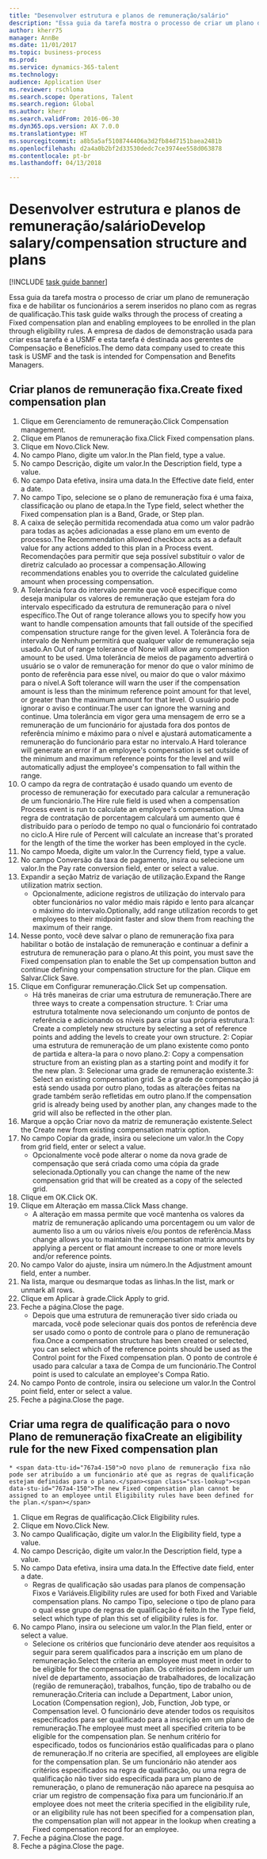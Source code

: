 ```yaml
--- 
title: "Desenvolver estrutura e planos de remuneração/salário"
description: "Essa guia da tarefa mostra o processo de criar um plano de remuneração fixa e de habilitar os funcionários a serem inseridos no plano com as regras de qualificação."
author: kherr75
manager: AnnBe
ms.date: 11/01/2017
ms.topic: business-process
ms.prod: 
ms.service: dynamics-365-talent
ms.technology: 
audience: Application User
ms.reviewer: rschloma
ms.search.scope: Operations, Talent
ms.search.region: Global
ms.author: kherr
ms.search.validFrom: 2016-06-30
ms.dyn365.ops.version: AX 7.0.0
ms.translationtype: HT
ms.sourcegitcommit: a8b5a5af5108744406a3d2fb84d7151baea2481b
ms.openlocfilehash: d2a4a0b2bf2d33530dedc7ce3974ee558d063878
ms.contentlocale: pt-br
ms.lasthandoff: 04/13/2018

---
```

# <a name="develop-salarycompensation-structure-and-plans"></a><span data-ttu-id="767a4-103">Desenvolver estrutura e planos de remuneração/salário</span><span class="sxs-lookup"><span data-stu-id="767a4-103">Develop salary/compensation structure and plans</span></span>

[!INCLUDE [task guide banner](../../includes/task-guide-banner.md)]

<span data-ttu-id="767a4-104">Essa guia da tarefa mostra o processo de criar um plano de remuneração fixa e de habilitar os funcionários a serem inseridos no plano com as regras de qualificação.</span><span class="sxs-lookup"><span data-stu-id="767a4-104">This task guide walks through the process of creating a Fixed compensation plan and enabling employees to be enrolled in the plan through eligibility rules.</span></span> <span data-ttu-id="767a4-105">A empresa de dados de demonstração usada para criar essa tarefa é a USMF e esta tarefa é destinada aos gerentes de Compensação e Benefícios.</span><span class="sxs-lookup"><span data-stu-id="767a4-105">The demo data company used to create this task is USMF and the task is intended for Compensation and Benefits Managers.</span></span>


## <a name="create-fixed-compensation-plan"></a><span data-ttu-id="767a4-106">Criar planos de remuneração fixa.</span><span class="sxs-lookup"><span data-stu-id="767a4-106">Create fixed compensation plan</span></span>
1. <span data-ttu-id="767a4-107">Clique em Gerenciamento de remuneração.</span><span class="sxs-lookup"><span data-stu-id="767a4-107">Click Compensation management.</span></span>
2. <span data-ttu-id="767a4-108">Clique em Planos de remuneração fixa.</span><span class="sxs-lookup"><span data-stu-id="767a4-108">Click Fixed compensation plans.</span></span>
3. <span data-ttu-id="767a4-109">Clique em Novo.</span><span class="sxs-lookup"><span data-stu-id="767a4-109">Click New.</span></span>
4. <span data-ttu-id="767a4-110">No campo Plano, digite um valor.</span><span class="sxs-lookup"><span data-stu-id="767a4-110">In the Plan field, type a value.</span></span>
5. <span data-ttu-id="767a4-111">No campo Descrição, digite um valor.</span><span class="sxs-lookup"><span data-stu-id="767a4-111">In the Description field, type a value.</span></span>
6. <span data-ttu-id="767a4-112">No campo Data efetiva, insira uma data.</span><span class="sxs-lookup"><span data-stu-id="767a4-112">In the Effective date field, enter a date.</span></span>
7. <span data-ttu-id="767a4-113">No campo Tipo, selecione se o plano de remuneração fixa é uma faixa, classificação ou plano de etapa.</span><span class="sxs-lookup"><span data-stu-id="767a4-113">In the Type field, select whether the Fixed compensation plan is a Band, Grade, or Step plan.</span></span>
8. <span data-ttu-id="767a4-114">A caixa de seleção permitida recomendada atua como um valor padrão para todas as ações adicionadas a esse plano em um evento de processo.</span><span class="sxs-lookup"><span data-stu-id="767a4-114">The Recommendation allowed checkbox acts as a default value for any actions added to this plan in a Process event.</span></span>  <span data-ttu-id="767a4-115">Recomendações para permitir que seja possível substituir o valor de diretriz calculado ao processar a compensação.</span><span class="sxs-lookup"><span data-stu-id="767a4-115">Allowing recommendations enables you to override the calculated guideline amount when processing compensation.</span></span>
9. <span data-ttu-id="767a4-116">A Tolerância fora do intervalo permite que você especifique como deseja manipular os valores de remuneração que estejam fora do intervalo especificado da estrutura de remuneração para o nível específico.</span><span class="sxs-lookup"><span data-stu-id="767a4-116">The Out of range tolerance allows you to specify how you want to handle compensation amounts that fall outside of the specified compensation structure range for the given level.</span></span>  <span data-ttu-id="767a4-117">A Tolerância fora de intervalo de Nenhum permitirá que qualquer valor de remuneração seja usado.</span><span class="sxs-lookup"><span data-stu-id="767a4-117">An Out of range tolerance of None will allow any compensation amount to be used.</span></span>  <span data-ttu-id="767a4-118">Uma tolerância de meios de pagamento advertirá o usuário se o valor de remuneração for menor do que o valor mínimo de ponto de referência para esse nível, ou maior do que o valor máximo para o nível.</span><span class="sxs-lookup"><span data-stu-id="767a4-118">A Soft tolerance will warn the user if the compensation amount is less than the minimum reference point amount for that level, or greater than the maximum amount for that level.</span></span> <span data-ttu-id="767a4-119">O usuário pode ignorar o aviso e continuar.</span><span class="sxs-lookup"><span data-stu-id="767a4-119">The user can ignore the warning and continue.</span></span>  <span data-ttu-id="767a4-120">Uma tolerância em vigor gera uma mensagem de erro se a remuneração de um funcionário for ajustada fora dos pontos de referência mínimo e máximo para o nível e ajustará automaticamente a remuneração do funcionário para estar no intervalo.</span><span class="sxs-lookup"><span data-stu-id="767a4-120">A Hard tolerance will generate an error if an employee's compensation is set outside of the minimum and maximum reference points for the level and will automatically adjust the employee's compensation to fall within the range.</span></span>
10. <span data-ttu-id="767a4-121">O campo da regra de contratação é usado quando um evento de processo de remuneração for executado para calcular a remuneração de um funcionário.</span><span class="sxs-lookup"><span data-stu-id="767a4-121">The Hire rule field is used when a compensation Process event is run to calculate an employee's compensation.</span></span>  <span data-ttu-id="767a4-122">Uma regra de contratação de porcentagem calculará um aumento que é distribuído para o período de tempo no qual o funcionário foi contratado no ciclo.</span><span class="sxs-lookup"><span data-stu-id="767a4-122">A Hire rule of Percent will calculate an increase that's prorated for the length of the time the worker has been employed in the cycle.</span></span>
11. <span data-ttu-id="767a4-123">No campo Moeda, digite um valor.</span><span class="sxs-lookup"><span data-stu-id="767a4-123">In the Currency field, type a value.</span></span>
12. <span data-ttu-id="767a4-124">No campo Conversão da taxa de pagamento, insira ou selecione um valor.</span><span class="sxs-lookup"><span data-stu-id="767a4-124">In the Pay rate conversion field, enter or select a value.</span></span>
13. <span data-ttu-id="767a4-125">Expandir a seção Matriz de variação de utilização.</span><span class="sxs-lookup"><span data-stu-id="767a4-125">Expand the Range utilization matrix section.</span></span>
    * <span data-ttu-id="767a4-126">Opcionalmente, adicione registros de utilização do intervalo para obter funcionários no valor médio mais rápido e lento para alcançar o máximo do intervalo.</span><span class="sxs-lookup"><span data-stu-id="767a4-126">Optionally, add range utilization records to get employees to their midpoint faster and slow them from reaching the maximum of their range.</span></span>  
14. <span data-ttu-id="767a4-127">Nesse ponto, você deve salvar o plano de remuneração fixa para habilitar o botão de instalação de remuneração e continuar a definir a estrutura de remuneração para o plano.</span><span class="sxs-lookup"><span data-stu-id="767a4-127">At this point, you must save the Fixed compensation plan to enable the Set up compensation button and continue defining your compensation structure for the plan.</span></span>  <span data-ttu-id="767a4-128">Clique em Salvar.</span><span class="sxs-lookup"><span data-stu-id="767a4-128">Click Save.</span></span>
15. <span data-ttu-id="767a4-129">Clique em Configurar remuneração.</span><span class="sxs-lookup"><span data-stu-id="767a4-129">Click Set up compensation.</span></span>
    * <span data-ttu-id="767a4-130">Há três maneiras de criar uma estrutura de remuneração.</span><span class="sxs-lookup"><span data-stu-id="767a4-130">There are three ways to create a compensation structure.</span></span> <span data-ttu-id="767a4-131">1: Criar uma estrutura totalmente nova selecionando um conjunto de pontos de referência e adicionando os níveis para criar sua própria estrutura.</span><span class="sxs-lookup"><span data-stu-id="767a4-131">1: Create a completely new structure by selecting a set of reference points and adding the levels to create your own structure.</span></span> <span data-ttu-id="767a4-132">2: Copiar uma estrutura de remuneração de um plano existente como ponto de partida e altera-la para o novo plano.</span><span class="sxs-lookup"><span data-stu-id="767a4-132">2: Copy a compensation structure from an existing plan as a starting point and modify it for the new plan.</span></span> <span data-ttu-id="767a4-133">3: Selecionar uma grade de remuneração existente.</span><span class="sxs-lookup"><span data-stu-id="767a4-133">3: Select an existing compensation grid.</span></span> <span data-ttu-id="767a4-134">Se a grade de compensação já está sendo usada por outro plano, todas as alterações feitas na grade também serão refletidas em outro plano.</span><span class="sxs-lookup"><span data-stu-id="767a4-134">If the compensation grid is already being used by another plan, any changes made to the grid will also be reflected in the other plan.</span></span>  
16. <span data-ttu-id="767a4-135">Marque a opção Criar novo da matriz de remuneração existente.</span><span class="sxs-lookup"><span data-stu-id="767a4-135">Select the Create new from existing compensation matrix option.</span></span>
17. <span data-ttu-id="767a4-136">No campo Copiar da grade, insira ou selecione um valor.</span><span class="sxs-lookup"><span data-stu-id="767a4-136">In the Copy from grid field, enter or select a value.</span></span>
    * <span data-ttu-id="767a4-137">Opcionalmente você pode alterar o nome da nova grade de compensação que será criada como uma cópia da grade selecionada.</span><span class="sxs-lookup"><span data-stu-id="767a4-137">Optionally you can change the name of the new compensation grid that will be created as a copy of the selected grid.</span></span>  
18. <span data-ttu-id="767a4-138">Clique em OK.</span><span class="sxs-lookup"><span data-stu-id="767a4-138">Click OK.</span></span>
19. <span data-ttu-id="767a4-139">Clique em Alteração em massa.</span><span class="sxs-lookup"><span data-stu-id="767a4-139">Click Mass change.</span></span>
    * <span data-ttu-id="767a4-140">A alteração em massa permite que você mantenha os valores da matriz de remuneração aplicando uma porcentagem ou um valor de aumento liso a um ou vários níveis e/ou pontos de referência.</span><span class="sxs-lookup"><span data-stu-id="767a4-140">Mass change allows you to maintain the compensation matrix amounts by applying a percent or flat amount increase to one or more levels and/or reference points.</span></span>  
20. <span data-ttu-id="767a4-141">No campo Valor do ajuste, insira um número.</span><span class="sxs-lookup"><span data-stu-id="767a4-141">In the Adjustment amount field, enter a number.</span></span>
21. <span data-ttu-id="767a4-142">Na lista, marque ou desmarque todas as linhas.</span><span class="sxs-lookup"><span data-stu-id="767a4-142">In the list, mark or unmark all rows.</span></span>
22. <span data-ttu-id="767a4-143">Clique em Aplicar à grade.</span><span class="sxs-lookup"><span data-stu-id="767a4-143">Click Apply to grid.</span></span>
23. <span data-ttu-id="767a4-144">Feche a página.</span><span class="sxs-lookup"><span data-stu-id="767a4-144">Close the page.</span></span>
    * <span data-ttu-id="767a4-145">Depois que uma estrutura de remuneração tiver sido criada ou marcada, você pode selecionar quais dos pontos de referência deve ser usado como o ponto de controle para o plano de remuneração fixa.</span><span class="sxs-lookup"><span data-stu-id="767a4-145">Once a compensation structure has been created or selected, you can select which of the reference points should be used as the Control point for the Fixed compensation plan.</span></span>  <span data-ttu-id="767a4-146">O ponto de controle é usado para calcular a taxa de Compa de um funcionário.</span><span class="sxs-lookup"><span data-stu-id="767a4-146">The Control point is used to calculate an employee's Compa Ratio.</span></span>  
24. <span data-ttu-id="767a4-147">No campo Ponto de controle, insira ou selecione um valor.</span><span class="sxs-lookup"><span data-stu-id="767a4-147">In the Control point field, enter or select a value.</span></span>
25. <span data-ttu-id="767a4-148">Feche a página.</span><span class="sxs-lookup"><span data-stu-id="767a4-148">Close the page.</span></span>

## <a name="create-an-eligibility-rule-for-the-new-fixed-compensation-plan"></a><span data-ttu-id="767a4-149">Criar uma regra de qualificação para o novo Plano de remuneração fixa</span><span class="sxs-lookup"><span data-stu-id="767a4-149">Create an eligibility rule for the new Fixed compensation plan</span></span>
    * <span data-ttu-id="767a4-150">O novo plano de remuneração fixa não pode ser atribuído a um funcionário até que as regras de qualificação estejam definidas para o plano.</span><span class="sxs-lookup"><span data-stu-id="767a4-150">The new Fixed compensation plan cannot be assigned to an employee until Eligibility rules have been defined for the plan.</span></span>  
1. <span data-ttu-id="767a4-151">Clique em Regras de qualificação.</span><span class="sxs-lookup"><span data-stu-id="767a4-151">Click Eligibility rules.</span></span>
2. <span data-ttu-id="767a4-152">Clique em Novo.</span><span class="sxs-lookup"><span data-stu-id="767a4-152">Click New.</span></span>
3. <span data-ttu-id="767a4-153">No campo Qualificação, digite um valor.</span><span class="sxs-lookup"><span data-stu-id="767a4-153">In the Eligibility field, type a value.</span></span>
4. <span data-ttu-id="767a4-154">No campo Descrição, digite um valor.</span><span class="sxs-lookup"><span data-stu-id="767a4-154">In the Description field, type a value.</span></span>
5. <span data-ttu-id="767a4-155">No campo Data efetiva, insira uma data.</span><span class="sxs-lookup"><span data-stu-id="767a4-155">In the Effective date field, enter a date.</span></span>
    * <span data-ttu-id="767a4-156">Regras de qualificação são usadas para planos de compensação Fixos e Variáveis.</span><span class="sxs-lookup"><span data-stu-id="767a4-156">Eligibility rules are used for both Fixed and Variable compensation plans.</span></span>  <span data-ttu-id="767a4-157">No campo Tipo, selecione o tipo de plano para o qual esse grupo de regras de qualificação é feito.</span><span class="sxs-lookup"><span data-stu-id="767a4-157">In the Type field, select which type of plan this set of eligibility rules is for.</span></span>  
6. <span data-ttu-id="767a4-158">No campo Plano, insira ou selecione um valor.</span><span class="sxs-lookup"><span data-stu-id="767a4-158">In the Plan field, enter or select a value.</span></span>
    * <span data-ttu-id="767a4-159">Selecione os critérios que funcionário deve atender aos requisitos a seguir para serem qualificados para a inscrição em um plano de remuneração.</span><span class="sxs-lookup"><span data-stu-id="767a4-159">Select the criteria an employee must meet in order to be eligible for the compensation plan.</span></span> <span data-ttu-id="767a4-160">Os critérios podem incluir um nível de departamento, associação de trabalhadores, de localização (região de remuneração), trabalhos, função, tipo de trabalho ou de remuneração.</span><span class="sxs-lookup"><span data-stu-id="767a4-160">Criteria can include a Department, Labor union, Location (Compensation region), Job, Function, Job type, or Compensation level.</span></span> <span data-ttu-id="767a4-161">O funcionário deve atender todos os requisitos especificados para ser qualificado para a inscrição em um plano de remuneração.</span><span class="sxs-lookup"><span data-stu-id="767a4-161">The employee must meet all specified criteria to be eligible for the compensation plan.</span></span> <span data-ttu-id="767a4-162">Se nenhum critério for especificado, todos os funcionários estão qualificadas para o plano de remuneração.</span><span class="sxs-lookup"><span data-stu-id="767a4-162">If no criteria are specified, all employees are eligible for the compensation plan.</span></span> <span data-ttu-id="767a4-163">Se um funcionário não atender aos critérios especificados na regra de qualificação, ou uma regra de qualificação não tiver sido especificada para um plano de remuneração, o plano de remuneração não aparece na pesquisa ao criar um registro de compensação fixa para um funcionário.</span><span class="sxs-lookup"><span data-stu-id="767a4-163">If an employee does not meet the criteria specified in the eligibility rule, or an eligibility rule has not been specified for a compensation plan, the compensation plan will not appear in the lookup when creating a Fixed compensation record for an employee.</span></span>  
7. <span data-ttu-id="767a4-164">Feche a página.</span><span class="sxs-lookup"><span data-stu-id="767a4-164">Close the page.</span></span>
8. <span data-ttu-id="767a4-165">Feche a página.</span><span class="sxs-lookup"><span data-stu-id="767a4-165">Close the page.</span></span>


